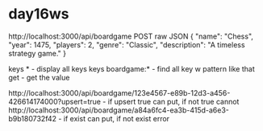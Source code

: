 # day16ws
http://localhost:3000/api/boardgame
POST
raw JSON
{
    "name": "Chess",
    "year": 1475,
    "players": 2,
    "genre": "Classic",
    "description": "A timeless strategy game."
}

keys * - display all keys
keys boardgame:* - find all key w pattern like that
get <redis key> - get the value

http://localhost:3000/api/boardgame/123e4567-e89b-12d3-a456-426614174000?upsert=true - if upsert true can put, if not true cannot
http://localhost:3000/api/boardgame/a84a6fc4-ea3b-415d-a6e3-b9b180732f42 - if exist can put, if not exist error

